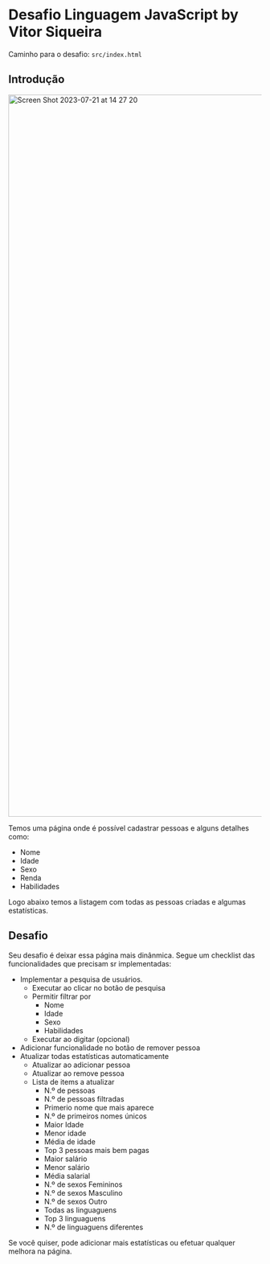 # Desafio Linguagem JavaScript by Vitor Siqueira

Caminho para o desafio: `src/index.html`


## Introdução

<img width="1437" alt="Screen Shot 2023-07-21 at 14 27 20" src="https://user-images.githubusercontent.com/2437673/255241963-7c507b75-f3b3-477e-8fd0-59b9ffa89fc4.png">

Temos uma página onde é possível cadastrar pessoas e alguns detalhes como:
- Nome
- Idade
- Sexo
- Renda
- Habilidades

Logo abaixo temos a listagem com todas as pessoas criadas e algumas estatísticas.


## Desafio

Seu desafio é deixar essa página mais dinânmica. Segue um checklist das funcionalidades que precisam sr implementadas:
- Implementar a pesquisa de usuários. 
  - Executar ao clicar no botão de pesquisa
  - Permitir filtrar por
    - Nome
    - Idade
    - Sexo
    - Habilidades
  - Executar ao digitar (opcional)
- Adicionar funcionalidade no botão de remover pessoa
- Atualizar todas estatísticas automaticamente
  - Atualizar ao adicionar pessoa
  - Atualizar ao remove pessoa
  - Lista de items a atualizar
    - N.º de pessoas
    - N.º de pessoas filtradas
    - Primerio nome que mais aparece
    - N.º de primeiros nomes únicos
    - Maior Idade
    - Menor idade
    - Média de idade
    - Top 3 pessoas mais bem pagas
    - Maior salário
    - Menor salário
    - Média salarial
    - N.º de sexos Femininos
    - N.º de sexos Masculino
    - N.º de sexos Outro
    - Todas as linguaguens
    - Top 3 linguaguens
    - N.º de linguaguens diferentes

Se você quiser, pode adicionar mais estatísticas ou efetuar qualquer melhora na página. 
